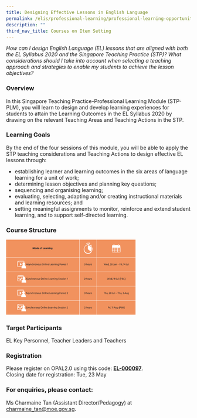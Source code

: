 ```yaml
---
title: Designing Effective Lessons in English Language
permalink: /elis/professional-learning/professional-learning-opportunities/designing-effective-english-lessons/
description: ""
third_nav_title: Courses on Item Setting
---
```

<em>How can I design English Language (EL) lessons that are aligned with both the EL Syllabus 2020 and the Singapore Teaching Practice (STP)? What considerations should I take into account when selecting a teaching approach and strategies to enable my students to achieve the lesson objectives?</em>

### Overview

In this Singapore Teaching Practice-Professional Learning Module (STP-PLM), you will learn to design and develop learning experiences for students to attain the Learning Outcomes in the EL Syllabus 2020 by drawing on the relevant Teaching Areas and Teaching Actions in the STP.

### Learning Goals

By the end of the four sessions of this module, you will be able to apply the STP teaching considerations and Teaching Actions to design effective EL lessons through:

*   establishing learner and learning outcomes in the six areas of language learning for a unit of work;
*   determining lesson objectives and planning key questions;
*   sequencing and organising learning;
*   evaluating, selecting, adapting and/or creating instructional materials and learning resources; and
*   setting meaningful assignments to monitor, reinforce and extend student learning, and to support self-directed learning.

### Course Structure

<img src="/images/course%20structure%205.png" style="width:70%">
		 
### Target Participants

EL Key Personnel, Teacher Leaders and Teachers

### Registration

Please register on&nbsp;OPAL2.0&nbsp;using this code:&nbsp;[**EL-000097**](https://www.opal2.moe.edu.sg/app/learner/detail/course/0c916837-5b62-4210-9d67-cbf1929ce743).  
Closing date for registration: Tue, 23 May

### For enquiries, please contact:
Ms Charmaine Tan (Assistant Director/Pedagogy) at 
<a href="mailto:charmaine_tan@moe.gov.sg">charmaine_tan@moe.gov.sg.</a>